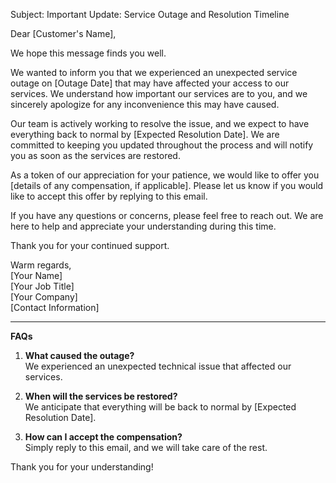 Subject: Important Update: Service Outage and Resolution Timeline  

Dear [Customer's Name],  

We hope this message finds you well.  

We wanted to inform you that we experienced an unexpected service outage on [Outage Date] that may have affected your access to our services. We understand how important our services are to you, and we sincerely apologize for any inconvenience this may have caused.  

Our team is actively working to resolve the issue, and we expect to have everything back to normal by [Expected Resolution Date]. We are committed to keeping you updated throughout the process and will notify you as soon as the services are restored.  

As a token of our appreciation for your patience, we would like to offer you [details of any compensation, if applicable]. Please let us know if you would like to accept this offer by replying to this email.  

If you have any questions or concerns, please feel free to reach out. We are here to help and appreciate your understanding during this time.  

Thank you for your continued support.  

Warm regards,  
[Your Name]  
[Your Job Title]  
[Your Company]  
[Contact Information]  

---  

**FAQs**  

1. **What caused the outage?**  
   We experienced an unexpected technical issue that affected our services.  

2. **When will the services be restored?**  
   We anticipate that everything will be back to normal by [Expected Resolution Date].  

3. **How can I accept the compensation?**  
   Simply reply to this email, and we will take care of the rest.  

Thank you for your understanding!